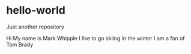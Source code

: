 # hello-world
Just another repository

Hi My name is Mark Whipple
I like to go skiing in the winter
I am a fan of Tom Brady
